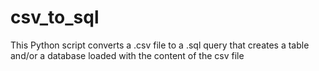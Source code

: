 # csv_to_sql
This Python script converts a .csv file to a .sql query that creates a table and/or a database loaded with the content of the csv file
